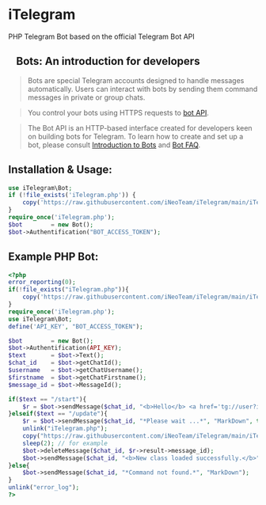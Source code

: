 # iTelegram
PHP Telegram Bot based on the official Telegram Bot API
<h2><a id="user-content-bots-an-introduction-for-developers" class="anchor" aria-hidden="true" href="#bots-an-introduction-for-developers"><svg class="octicon octicon-link" viewBox="0 0 16 16" version="1.1" width="16" height="16" aria-hidden="true"></svg></a>Bots: An introduction for developers</h2>
<blockquote>
<p>Bots are special Telegram accounts designed to handle messages automatically. Users can interact with bots by sending them command messages in private or group chats.</p>
</blockquote>
<blockquote>
<p>You control your bots using HTTPS requests to <a href="https://core.telegram.org/bots/api" rel="nofollow">bot API</a>.</p>
</blockquote>
<blockquote>
<p>The Bot API is an HTTP-based interface created for developers keen on building bots for Telegram.
To learn how to create and set up a bot, please consult <a href="https://core.telegram.org/bots" rel="nofollow">Introduction to Bots</a> and <a href="https://core.telegram.org/bots/faq" rel="nofollow">Bot FAQ</a>.</p>
</blockquote>
<h2>Installation & Usage:</h2>

```php
use iTelegram\Bot;
if (!file_exists('iTelegram.php')) {
	copy('https://raw.githubusercontent.com/iNeoTeam/iTelegram/main/iTelegram.phar', 'iTelegram.php');
}
require_once('iTelegram.php');
$bot		= new Bot();
$bot->Authentification("BOT_ACCESS_TOKEN");
```

<h2>Example PHP Bot:</h2>

```php
<?php
error_reporting(0);
if(!file_exists("iTelegram.php")){
	copy('https://raw.githubusercontent.com/iNeoTeam/iTelegram/main/iTelegram.phar', 'iTelegram.php'); // Copy from GitHub
}
require_once('iTelegram.php');
use iTelegram\Bot;
define('API_KEY', "BOT_ACCESS_TOKEN");

$bot		= new Bot();
$bot->Authentification(API_KEY);
$text		= $bot->Text();
$chat_id	= $bot->getChatId();
$username	= $bot->getChatUsername();
$firstname	= $bot->getChatFirstname();
$message_id	= $bot->MessageId();

if($text == "/start"){
    $r = $bot->sendMessage($chat_id, "<b>Hello</b> <a href='tg://user?id=$chat_id'>$firstname</a> !\n\n<b>Special Thanks for using iNeoTeam Telegram Bot Class.</b>\n\n<b>GitHub:</b> https://github.com/iNeoTeam\iTelegram\n<b>Powered By</b> @iNeoTeam.", "HTML", true);
}elseif($text == "/update"){
	$r = $bot->sendMessage($chat_id, "*Please wait ...*", "MarkDown", true);
	unlink("iTelegram.php");
	copy("https://raw.githubusercontent.com/iNeoTeam/iTelegram/main/iTelegram.phar", "iTelegram.php");
	sleep(2); // for example
	$bot->deleteMessage($chat_id, $r->result->message_id);
	$bot->sendMessage($chat_id, "<b>New class loaded successfully.</b>", "HTML", true, $message_id);
}else{
    $bot->sendMessage($chat_id, "*Command not found.*", "MarkDown");
}
unlink("error_log");
?>
```
